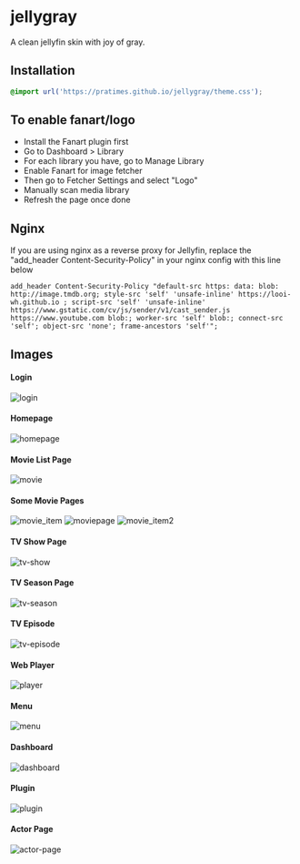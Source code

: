 # jellygray
A clean jellyfin skin with joy of gray.

## Installation

```css
@import url('https://pratimes.github.io/jellygray/theme.css');
```

## To enable fanart/logo
- Install the Fanart plugin first
- Go to Dashboard > Library
- For each library you have, go to Manage Library
- Enable Fanart for image fetcher
- Then go to Fetcher Settings and select "Logo"
- Manually scan media library
- Refresh the page once done

## Nginx
If you are using nginx as a reverse proxy for Jellyfin, replace the "add_header Content-Security-Policy" in your nginx config with this line below
```
add_header Content-Security-Policy "default-src https: data: blob: http://image.tmdb.org; style-src 'self' 'unsafe-inline' https://looi-wh.github.io ; script-src 'self' 'unsafe-inline' https://www.gstatic.com/cv/js/sender/v1/cast_sender.js https://www.youtube.com blob:; worker-src 'self' blob:; connect-src 'self'; object-src 'none'; frame-ancestors 'self'";
```
## Images
#### Login
![login](https://user-images.githubusercontent.com/108912069/204138261-9817e5c0-eee9-4c54-acfe-062404275f53.png)

#### Homepage
![homepage](https://user-images.githubusercontent.com/108912069/204138258-8e0c6c92-ac4b-4f6b-bbe8-75a531a03469.png)

#### Movie List Page
![movie](https://user-images.githubusercontent.com/108912069/204138268-6ae4e79c-58a1-4678-9667-eb60e35aaf2b.png)

#### Some Movie Pages
![movie_item](https://user-images.githubusercontent.com/108912069/204138272-b715b70e-daa5-4de6-a2d9-faf8ea2b30a0.png)
![moviepage](https://user-images.githubusercontent.com/108912069/204138275-288667e8-4e4f-40c5-a8d8-dc943e95e808.png)
![movie_item2](https://user-images.githubusercontent.com/108912069/204138274-7b2774ed-7945-438a-82ef-60289e0edaf1.png)

#### TV Show Page
![tv-show](https://user-images.githubusercontent.com/108912069/204138287-ad1d3301-7272-403e-9ecd-fcd1eac493dc.png)

#### TV Season Page
![tv-season](https://user-images.githubusercontent.com/108912069/204138285-a01a03af-b321-47f5-81f6-ac1673d4a894.png)

#### TV Episode
![tv-episode](https://user-images.githubusercontent.com/108912069/204138284-84bf6553-3aba-4188-a60b-d87ca6d0f0ca.png)

#### Web Player
![player](https://user-images.githubusercontent.com/108912069/204138278-72a13aef-09a4-44ce-b67f-bb5273b0f9f9.png)

#### Menu
![menu](https://user-images.githubusercontent.com/108912069/204138264-0bb74e22-8255-46ad-8c4f-c528c58ee756.png)

#### Dashboard
![dashboard](https://user-images.githubusercontent.com/108912069/204138257-aeaa197f-67f1-44b1-a9eb-180262b8b47c.png)

#### Plugin
![plugin](https://user-images.githubusercontent.com/108912069/204138282-feee39c0-b879-44e6-86b4-4ed0d0955e76.png)

#### Actor Page
![actor-page](https://user-images.githubusercontent.com/108912069/204138251-a8501ac1-38b5-4952-bbb0-344ac33f4048.png)
